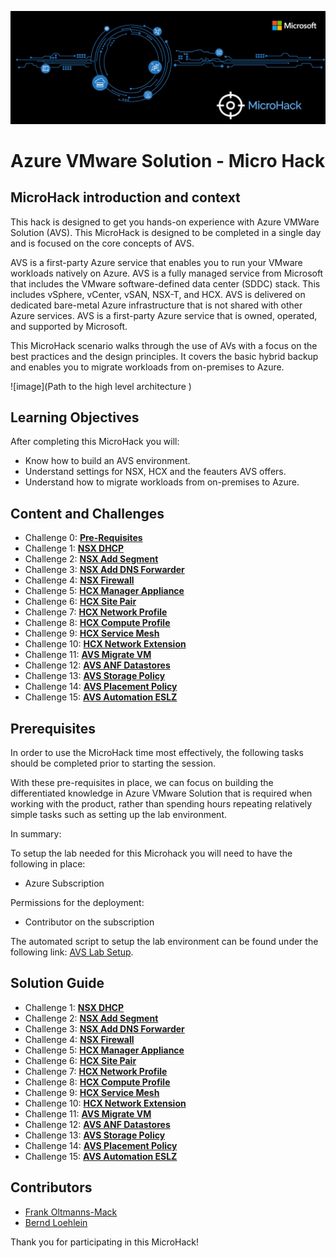 ![image](Images/MicroHack_Logo_1.png)

# **Azure VMware Solution - Micro Hack**

## MicroHack introduction and context

This hack is designed to get you hands-on experience with Azure VMWare Solution (AVS). This MicroHack is designed to be completed in a single day and is focused on the core concepts of AVS. 

AVS is a first-party Azure service that enables you to run your VMware workloads natively on Azure. AVS is a fully managed service from Microsoft that includes the VMware software-defined data center (SDDC) stack. This includes vSphere, vCenter, vSAN, NSX-T, and HCX. AVS is delivered on dedicated bare-metal Azure infrastructure that is not shared with other Azure services. AVS is a first-party Azure service that is owned, operated, and supported by Microsoft. 

This MicroHack scenario walks through the use of AVs with a focus on the best practices and the design principles. It covers the basic hybrid backup and enables you to migrate workloads from on-premises to Azure.

![image](Path to the high level architecture )

## Learning Objectives

After completing this MicroHack you will:

- Know how to build an AVS environment.
- Understand settings for NSX, HCX and the feauters AVS offers.
- Understand how to migrate workloads from on-premises to Azure.

## Content and Challenges

- Challenge 0: **[Pre-Requisites](Challenges/00-Pre-Reqs.md)**
- Challenge 1: **[NSX DHCP](Challenges/01-NSX-DHCP.md)**
- Challenge 2: **[NSX Add Segment](Challenges/02-NSX-Add-Segment.md)**
- Challenge 3: **[NSX Add DNS Forwarder](Challenges/03-NSX-Add-DNS-Forwarder.md)**
- Challenge 4: **[NSX Firewall](Challenges/04-NSX-Firewall.md)**
- Challenge 5: **[HCX Manager Appliance](Challenges/05-HCX-Manager-Appliance.md)**
- Challenge 6: **[HCX Site Pair](Challenges/06-HCX-Site-Pair.md)**
- Challenge 7: **[HCX Network Profile](Challenges/07-HCX-Network-Profile.md)**
- Challenge 8: **[HCX Compute Profile](Challenges/08-HCX-Compute-Profile.md)**
- Challenge 9: **[HCX Service Mesh](Challenges/09-HCX-Service-Mesh.md)**
- Challenge 10: **[HCX Network Extension](Challenges/10-HCX-Network-Extension.md)**
- Challenge 11: **[AVS Migrate VM](Challenges/11-AVS-Migrate-VM.md)**
- Challenge 12: **[AVS ANF Datastores](Challenges/12-AVS-ANF-Datastores.md)**
- Challenge 13: **[AVS Storage Policy](Challenges/13-AVS-Storage-Policy.md)**
- Challenge 14: **[AVS Placement Policy](Challenges/14-AVS-Placement-Policy.md)**
- Challenge 15: **[AVS Automation ESLZ](Challenges/15-AVS-Automation-ESLZ.md)**

## Prerequisites

In order to use the MicroHack time most effectively, the following tasks should be completed prior to starting the session.

With these pre-requisites in place, we can focus on building the differentiated knowledge in Azure VMware Solution that is required when working with the product, rather than spending hours repeating relatively simple tasks such as setting up the lab environment.

In summary:

To setup the lab needed for this Microhack you will need to have the following in place:

- Azure Subscription 

Permissions for the deployment: 
- Contributor on the subscription

The automated script to setup the lab environment can be found under the following link: [AVS Lab Setup](/Lab/Readme.md).

## Solution Guide

- Challenge 1: **[NSX DHCP](Solutionguide/01-NSX-DHCP.md)**
- Challenge 2: **[NSX Add Segment](Solutionguide/02-NSX-Add-Segment.md)**
- Challenge 3: **[NSX Add DNS Forwarder](Solutionguide/03-NSX-Add-DNS-Forwarder.md)**
- Challenge 4: **[NSX Firewall](Solutionguide/04-NSX-Firewall.md)**
- Challenge 5: **[HCX Manager Appliance](Solutionguide/05-HCX-Manager-Appliance.md)**
- Challenge 6: **[HCX Site Pair](Solutionguide/06-HCX-Site-Pair.md)**
- Challenge 7: **[HCX Network Profile](Solutionguide/07-HCX-Network-Profile.md)**
- Challenge 8: **[HCX Compute Profile](Solutionguide/08-HCX-Compute-Profile.md)**
- Challenge 9: **[HCX Service Mesh](Solutionguide/09-HCX-Service-Mesh.md)**
- Challenge 10: **[HCX Network Extension](Solutionguide/10-HCX-Network-Extension.md)**
- Challenge 11: **[AVS Migrate VM](Solutionguide/11-AVS-Migrate-VM.md)**
- Challenge 12: **[AVS ANF Datastores](Solutionguide/12-AVS-ANF-Datastores.md)**
- Challenge 13: **[AVS Storage Policy](Solutionguide/13-AVS-Storage-Policy.md)**
- Challenge 14: **[AVS Placement Policy](Solutionguide/14-AVS-Placement-Policy.md)**
- Challenge 15: **[AVS Automation ESLZ](Solutionguide/15-AVS-Automation-ESLZ.md)**

## Contributors
- [Frank Oltmanns-Mack]()
- [Bernd Loehlein]()


Thank you for participating in this MicroHack!
